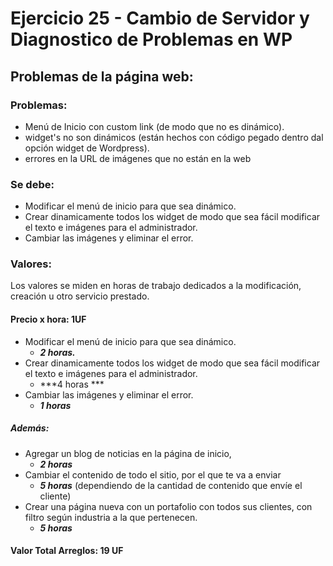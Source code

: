 # Ejercicio 25 - Cambio de Servidor y Diagnostico de Problemas en WP

## Problemas de la página web:

### Problemas:

- Menú de Inicio con custom link (de modo que no es dinámico).
- widget's no son dinámicos (están hechos con código pegado dentro dal opción widget de Wordpress).
- errores en la URL de imágenes que no están en la web

### Se debe:

- Modificar el menú de inicio para que sea dinámico.
- Crear dinamicamente todos los widget de modo que sea fácil modificar el texto e imágenes para el administrador.
- Cambiar las imágenes y eliminar el error.

### Valores:

Los valores se miden en horas de trabajo dedicados a la modificación, creación u otro servicio prestado.

#### Precio x hora: **1UF**

- Modificar el menú de inicio para que sea dinámico.
    - ***2 horas.***
- Crear dinamicamente todos los widget de modo que sea fácil modificar el texto e imágenes para el administrador.
    -  ***4 horas ***
- Cambiar las imágenes y eliminar el error.
    -  ***1 horas***

##### Además:

- Agregar un blog de noticias en la página de inicio,
    -  ***2 horas***
- Cambiar el contenido de todo el sitio, por el que te va a enviar
    -  ***5 horas*** (dependiendo de la cantidad de contenido que envíe el cliente)
- Crear una página nueva con un portafolio con todos sus clientes, con filtro según industria a la que pertenecen.
    -  ***5 horas***

#### Valor Total Arreglos: **19 UF**









